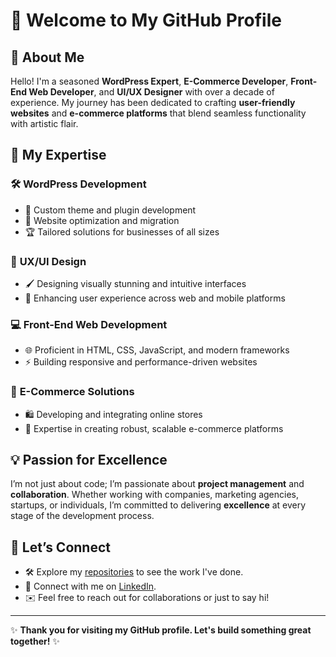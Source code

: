# 👋 Welcome to My GitHub Profile

## 🌟 About Me

Hello! I'm a seasoned **WordPress Expert**, **E-Commerce Developer**, **Front-End Web Developer**, and **UI/UX Designer** with over a decade of experience. My journey has been dedicated to crafting **user-friendly websites** and **e-commerce platforms** that blend seamless functionality with artistic flair.

## 🚀 My Expertise

### 🛠️ **WordPress Development**
- 🎨 Custom theme and plugin development
- 🔄 Website optimization and migration
- 🏆 Tailored solutions for businesses of all sizes

### 🎨 **UX/UI Design**
- 🖌️ Designing visually stunning and intuitive interfaces
- 📱 Enhancing user experience across web and mobile platforms

### 💻 **Front-End Web Development**
- 🌐 Proficient in HTML, CSS, JavaScript, and modern frameworks
- ⚡ Building responsive and performance-driven websites

### 🛒 **E-Commerce Solutions**
- 🛍️ Developing and integrating online stores
- 💼 Expertise in creating robust, scalable e-commerce platforms

## 💡 Passion for Excellence

I’m not just about code; I’m passionate about **project management** and **collaboration**. Whether working with companies, marketing agencies, startups, or individuals, I’m committed to delivering **excellence** at every stage of the development process.

## 🤝 Let’s Connect

- 🛠️ Explore my [repositories](https://github.com/saadsk-tech) to see the work I've done.
- 💼 Connect with me on [LinkedIn](https://www.linkedin.com/saadsohailk).
- ✉️ Feel free to reach out for collaborations or just to say hi!

---

✨ **Thank you for visiting my GitHub profile. Let's build something great together!** ✨
